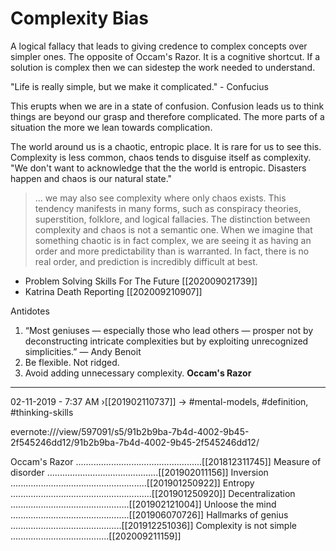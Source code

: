 # Complexity Bias 

A logical fallacy that leads to giving credence to complex concepts over simpler ones. The opposite of Occam's Razor. It is a cognitive shortcut. If a solution is complex then we can sidestep the work needed to understand.

"Life is really simple, but we make it complicated." - Confucius

This erupts when we are in a state of confusion. Confusion leads us to think things are beyond our grasp and therefore complicated. The more parts of a situation the more we lean towards complication.

The world around us is a chaotic, entropic place. It is rare for us to see this.
Complexity is less common, chaos tends to disguise itself as complexity. "We don't want to acknowledge that the the world is entropic. Disasters happen and chaos is our natural state."

> ... we may also see complexity where only chaos exists. This tendency manifests in many forms, such as conspiracy theories, superstition, folklore, and logical fallacies. The distinction between complexity and chaos is not a semantic one. When we imagine that something chaotic is in fact complex, we are seeing it as having an order and more predictability than is warranted. In fact, there is no real order, and prediction is incredibly difficult at best.

- Problem Solving Skills For The Future [[202009021739]] 
- Katrina Death Reporting [[202009210907]] 

Antidotes
1. “Most geniuses — especially those who lead others — prosper not by deconstructing intricate complexities but by exploiting unrecognized simplicities.” — Andy Benoit
2. Be flexible. Not ridged. 
3. Avoid adding unnecessary complexity. **Occam's Razor**

----

02-11-2019 - 7:37 AM
›[[201902110737]]
→ #mental-models, #definition, #thinking-skills

evernote:///view/597091/s5/91b2b9ba-7b4d-4002-9b45-2f545246dd12/91b2b9ba-7b4d-4002-9b45-2f545246dd12/

Occam's Razor ..................................................[[201812311745]]
Measure of disorder ............................................[[201902011156]]
Inversion ......................................................[[201901250922]]
Entropy ........................................................[[201901250920]]
Decentralization ...............................................[[201902121004]]
Unloose the mind ...............................................[[201906070726]]
Hallmarks of genius ............................................[[201912251036]]
Complexity is not simple .......................................[[202009211159]]
